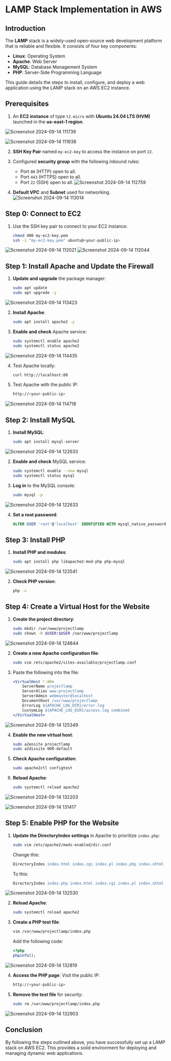 # LAMP Stack Implementation in AWS

## Introduction

The **LAMP** stack is a widely-used open-source web development platform that is reliable and flexible. It consists of four key components:
- **Linux**: Operating System
- **Apache**: Web Server
- **MySQL**: Database Management System
- **PHP**: Server-Side Programming Language

This guide details the steps to install, configure, and deploy a web application using the LAMP stack on an AWS EC2 instance.

## Prerequisites

1. An **EC2 instance** of type `t2.micro` with **Ubuntu 24.04 LTS (HVM)** launched in the **us-east-1 region**.

![Screenshot 2024-09-14 111739](https://github.com/user-attachments/assets/55a9569b-3249-4fa7-9521-e2788bdfa32b)

![Screenshot 2024-09-14 111938](https://github.com/user-attachments/assets/044391af-4b3f-4708-a75a-841f17bb8167)

2. **SSH Key Pair** named `my-ec2-key` to access the instance on port `22`.
3. Configured **security group** with the following inbound rules:
   - Port `80` (HTTP) open to all.
   - Port `443` (HTTPS) open to all.
   - Port `22` (SSH) open to all.
![Screenshot 2024-09-14 112759](https://github.com/user-attachments/assets/c7f80e93-bf36-4f35-b1ee-ee39860fc2da)

4. **Default VPC** and **Subnet** used for networking.
![Screenshot 2024-09-14 113014](https://github.com/user-attachments/assets/7e92e9d2-985f-4300-a04b-813fcd97463c)

## Step 0: Connect to EC2

1. Use the SSH key pair to connect to your EC2 instance:
    ```bash
    chmod 400 my-ec2-key.pem
    ssh -i "my-ec2-key.pem" ubuntu@<your-public-ip>
    ```
![Screenshot 2024-09-14 112021](https://github.com/user-attachments/assets/e8b082ec-c09c-4203-bea4-c6b4ecf717ce)
![Screenshot 2024-09-14 112044](https://github.com/user-attachments/assets/e61bafec-ff1a-47e8-99a6-e83a804ac3d3)

## Step 1: Install Apache and Update the Firewall

1. **Update and upgrade** the package manager:
    ```bash
    sudo apt update
    sudo apt upgrade -y
    ```
![Screenshot 2024-09-14 113423](https://github.com/user-attachments/assets/6228241d-d626-46e8-8114-9eb82a17184a)

2. **Install Apache**:
    ```bash
    sudo apt install apache2 -y
    ```

3. **Enable and check** Apache service:
    ```bash
    sudo systemctl enable apache2
    sudo systemctl status apache2
    ```

![Screenshot 2024-09-14 114435](https://github.com/user-attachments/assets/0cb554b8-5d1f-49c3-abb5-3d582cf1e3a9)

4. Test Apache locally:
    ```bash
    curl http://localhost:80
    ```

5. Test Apache with the public IP:
    ```bash
    http://<your-public-ip>
    ```

![Screenshot 2024-09-14 114718](https://github.com/user-attachments/assets/975a87fb-bd35-43b2-b585-535e668428d3)

## Step 2: Install MySQL

1. **Install MySQL**:
    ```bash
    sudo apt install mysql-server
    ```
![Screenshot 2024-09-14 122633](https://github.com/user-attachments/assets/9e08c60c-f8f7-4632-9a72-d4a3eab09262)

2. **Enable and check** MySQL service:
    ```bash
    sudo systemctl enable --now mysql
    sudo systemctl status mysql
    ```

3. **Log in** to the MySQL console:
    ```bash
    sudo mysql -p
    ```

![Screenshot 2024-09-14 122633](https://github.com/user-attachments/assets/c592f627-9669-4d28-a6e9-fbc2ea05d116)

4. **Set a root password**:
    ```sql
    ALTER USER 'root'@'localhost' IDENTIFIED WITH mysql_native_password BY 'Admin123$';
    ```

## Step 3: Install PHP

1. **Install PHP and modules**:
    ```bash
    sudo apt install php libapache2-mod-php php-mysql
    ```
 ![Screenshot 2024-09-14 123541](https://github.com/user-attachments/assets/46e33458-dfde-438a-bdc5-98ecf69c850b)

2. **Check PHP version**:
    ```bash
    php -v
    ```

## Step 4: Create a Virtual Host for the Website

1. **Create the project directory**:
    ```bash
    sudo mkdir /var/www/projectlamp
    sudo chown -R $USER:$USER /var/www/projectlamp
    ```
![Screenshot 2024-09-14 124844](https://github.com/user-attachments/assets/2d19158a-3cbd-473d-9f32-8662915454ff)


2. **Create a new Apache configuration file**:
    ```bash
    sudo vim /etc/apache2/sites-available/projectlamp.conf
    ```

3. Paste the following into the file:
    ```apache
    <VirtualHost *:80>
        ServerName projectlamp
        ServerAlias www.projectlamp
        ServerAdmin webmaster@localhost
        DocumentRoot /var/www/projectlamp
        ErrorLog ${APACHE_LOG_DIR}/error.log
        CustomLog ${APACHE_LOG_DIR}/access.log combined
    </VirtualHost>
    ```
![Screenshot 2024-09-14 125349](https://github.com/user-attachments/assets/ac95b4e2-1749-430f-93c6-077ff8f4b9e4)


4. **Enable the new virtual host**:
    ```bash
    sudo a2ensite projectlamp
    sudo a2dissite 000-default
    ```

5. **Check Apache configuration**:
    ```bash
    sudo apache2ctl configtest
    ```

6. **Reload Apache**:
    ```bash
    sudo systemctl reload apache2
    ```
![Screenshot 2024-09-14 132203](https://github.com/user-attachments/assets/bd155a60-bde7-4c97-83a4-f0e524c740b7)


![Screenshot 2024-09-14 131417](https://github.com/user-attachments/assets/23f66937-7172-403f-a3b7-7b91d2948903)

## Step 5: Enable PHP for the Website

1. **Update the DirectoryIndex settings** in Apache to prioritize `index.php`:
    ```bash
    sudo vim /etc/apache2/mods-enabled/dir.conf
    ```
    Change this:
    ```apache
    DirectoryIndex index.html index.cgi index.pl index.php index.xhtml index.htm
    ```
    To this:
    ```apache
    DirectoryIndex index.php index.html index.cgi index.pl index.xhtml index.htm
    ```
![Screenshot 2024-09-14 132530](https://github.com/user-attachments/assets/a5cca97b-1540-4ce4-8edd-ba8759e19658)


2. **Reload Apache**:
    ```bash
    sudo systemctl reload apache2
    ```

3. **Create a PHP test file**:
    ```bash
    vim /var/www/projectlamp/index.php
    ```
    Add the following code:
    ```php
    <?php
    phpinfo();
    ```
![Screenshot 2024-09-14 132819](https://github.com/user-attachments/assets/6c42c237-2fb8-4007-8a3c-be3e0c6da69a)


4. **Access the PHP page**:
    Visit the public IP:
    ```bash
    http://<your-public-ip>
    ```

5. **Remove the test file** for security:
    ```bash
    sudo rm /var/www/projectlamp/index.php
    ```

![Screenshot 2024-09-14 132903](https://github.com/user-attachments/assets/980127fb-8d1b-4256-843d-39fba363434d)

## Conclusion

By following the steps outlined above, you have successfully set up a LAMP stack on AWS EC2. This provides a solid environment for deploying and managing dynamic web applications.

